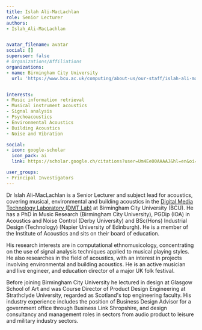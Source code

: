 ```yaml
---
title: Islah Ali-MacLachlan 
role: Senior Lecturer
authors:
- Islah_Ali-MacLachlan 


avatar_filename: avatar
social: []
superuser: false
# Organizations/Affiliations
organizations:
- name: Birmingham City University
  url: 'https://www.bcu.ac.uk/computing/about-us/our-staff/islah-ali-maclachlan'


interests:
- Music information retrieval
- Musical instrument acoustics 
- Signal analysis 
- Psychoacoustics 
- Environmental Acoustics 
- Building Acoustics 
- Noise and Vibration 

social:
- icon: google-scholar
  icon_pack: ai
  link: https://scholar.google.ch/citations?user=Um4Ee00AAAAJ&hl=en&oi=ao

user_groups:
- Principal Investigators
---
```

Dr Islah Ali-MacLachlan is a Senior Lecturer and subject lead for acoustics, covering musical, environmental and building acoustics in the [Digital Media Technology Laboratory (DMT Lab)](https://www.bcu.ac.uk/computing/research/digital-media-technology) at Birmingham City University (BCU). He has a PhD in Music Research (Birmingham City University), PGDip (IOA) in Acoustics and Noise Control (Derby University) and BSc(Hons) Industrial Design (Technology) (Napier University of Edinburgh). He is a member of the Institute of Acoustics and sits on their board of education. 

His research interests are in computational ethnomusicology, concentrating on the use of signal analysis techniques applied to musical playing styles. He also researches in the field of acoustics, with an interest in projects involving environmental and building acoustics. He is an active musician and live engineer, and education director of a major UK folk festival.

Before joining Birmingham City University he lectured in design at Glasgow School of Art and was Course Director of Product Design Engineering at Strathclyde University, regarded as Scotland's top engineering faculty. His industry experience includes the position of Business Design Advisor for a government office through Business Link Shropshire, and design consultancy and management roles in sectors from audio product to leisure and military industry sectors.
